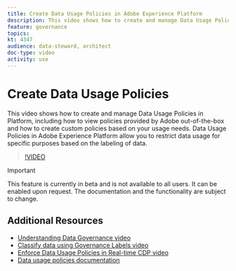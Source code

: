 ```yaml
---
title: Create Data Usage Policies in Adobe Experience Platform
description: This video shows how to create and manage Data Usage Policies in Platform, including how to view policies provided by Adobe out-of-the-box and how to create custom policies based on your usage needs. Data Usage Policies in Adobe Experience Platform allow you to restrict data usage for specific purposes based on the labeling of data.
feature: governance
topics:
kt: 4347
audience: data-steward, architect
doc-type: video
activity: use
---
```


# Create Data Usage Policies

This video shows how to create and manage Data Usage Policies in Platform, including how to view policies provided by Adobe out-of-the-box and how to create custom policies based on your usage needs. Data Usage Policies in Adobe Experience Platform allow you to restrict data usage for specific purposes based on the labeling of data.

>[!VIDEO](https://video.tv.adobe.com/v/32977?quality=12&learn=on)

>[!IMPORTANT]
>
>This feature is currently in beta and is not available to all users. It can be enabled upon request. The documentation and the functionality are subject to change.

## Additional Resources

* [Understanding Data Governance video](understanding-data-governance.md)
* [Classify data using Governance Labels video](classify-data-using-governance-labels.md)
* [Enforce Data Usage Policies in Real-time CDP video](enforce-data-usage-policies-in-real-time-cdp.md)
* [Data usage policies documentation](https://docs.adobe.com/content/help/en/experience-platform/data-governance/policies/overview.html)

